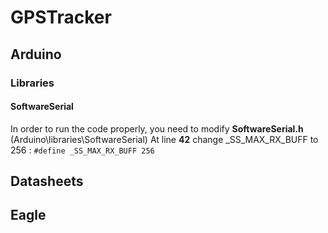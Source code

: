 GPSTracker
==========

## Arduino

### Libraries

#### SoftwareSerial

In order to run the code properly, you need to modify **SoftwareSerial.h** (Arduino\libraries\SoftwareSerial)
At line **42** change _SS_MAX_RX_BUFF to 256 : `#define _SS_MAX_RX_BUFF 256 `

## Datasheets

## Eagle

